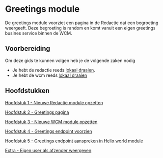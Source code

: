# Greetings module

De greetings module voorziet een pagina in de Redactie dat een begroeting weergeeft.
Deze begroeting is random en komt vanuit een eigen greetings busines service binnen de WCM.
<!-- TODO: paste image of end result. -->

## Voorbereiding

Om deze gids te kunnen volgen heb je de volgende zaken nodig
- Je hebt de redactie reeds [lokaal draaien](/content/setup/redactie/setup).
- Je hebt de wcm reeds [lokaal draaien](/content/setup/wcm/index.md)

## Hoofdstukken

[Hoofdstuk 1 - Nieuwe Redactie module opzetten](/content/developer-guides/greetings/step-1-redactie-module-setup.md)

[Hoofdstuk 2 - Greetings pagina](/content/developer-guides/greetings/step-2-greetings-page.md)

[Hoofdstuk 3 - Nieuwe WCM module opzetten](/content/developer-guides/greetings/step-3-wcm-module-setup.md)

[Hoofdstuk 4 - Greetings endpoint voorzien](/content/developer-guides/greetings/step-4-greetings-endpoint.md)

[Hoofdstuk 5 - Greetings endpoint aanspreken in Hello world module](/content/developer-guides/greetings/step-5-greetings-endpoint-access.md)

[Extra - Eigen user als afzender weergeven](/content/developer-guides/greetings/extra-own-user-display.md)